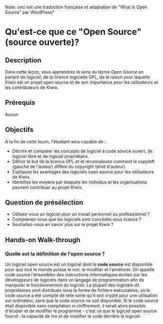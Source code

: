 Note: ceci est une traduction française et adaptation de "What Is Open Source" par WordPress*

# Qu'est-ce que ce "Open Source" (source ouverte)?

## Description

Dans cette leçon, vous apprendrez le sens du terme *Open Source* en parlant de logiciel, de la licence logicielle GPL, de la raison pour laquelle Kiwix est un projet open source et de son importance pour les utilisateurs et les contributeurs de Kiwix.

## Prérequis

Aucun

## Objectifs

A la fin de cette leçon, l'étudiant sera capable de :
* Décrire et comparer les concepts de logiciel à code source ouvert, de logiciel libre et de logiciel propriétaire.
* Définir le but de la licence GPL et et reconnaissez comment le copyleft (gauche de l'auteur) diffère du copyright (droit d'auteur).
* Expliquez les avantages des logiciels open source pour les utilisateurs de Kiwix.
* Identifiez les moyens par lesquels les individus et les organisations peuvent contribuer au projet Kiwix.

## Question de présélection

* Utilisez-vous un logiciel pour un travail personnel ou professionnel ?
* Comprenez-vous que les logiciels sont concédés sous licence ?
* Souhaitez-vous en savoir plus sur le projet Kiwix ?

## Hands-on Walk-through
### Quelle est la définition de l'open source ?
Un logiciel open source est un logiciel dont le **code source** est disponible pour que tout le monde puisse le voir, le modifier et l'améliorer. On appelle code source l'ensembles des instructions informatiques écrites par les développeurs de logiciels dans un langage de programmation afin de manipuler le fonctionnement du logiciel. La plupart des logiciels dit propriétaires sont distribués sous la forme de fichiers exécutables, où le code source a été compilé de telle sorte qu'il soit crypté pour une utilisation sur ordinateur, sans que le code source ne soit disponible. Si le code source était disponible sans compilation ni chiffrement, il serait alors possible d'étudier et de modifier le programme - c'est ce que le logiciel open source fournit : la capacité de lire et de modifier le code derrière le logiciel.

